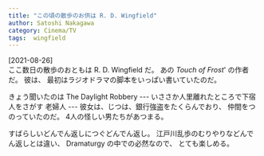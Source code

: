 ```yaml
---
title: "この頃の散歩のお供は R. D. Wingfield"
author: Satoshi Nakagawa
category: Cinema/TV
tags:  wingfield
---
```


[2021-08-26]  
 ここ数日の散歩のおともは R. D. Wingfield だ。
あの _Touch of Frost_' の作者だ。
彼は、
最初はラジオドラマの脚本をいっぱい書いていたのだ。

 きょう聞いたのは
The Daylight Robbery ---
いささか人里離れたところで下宿人をさがす
老婦人 ---
彼女は、じつは、銀行強盗をたくらんでおり、
仲間をつのっていたのだ。
4人の怪しい男たちがあつまる。

 すばらしいどんでん返しにつぐどんでん返し。
江戸川乱歩のむりやりなどんでん返しとは違い、
Dramaturgy の中での必然なので、
とても楽しめる。

